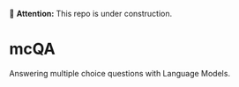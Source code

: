🚧 **Attention:** This repo is under construction. 
 
# mcQA
Answering multiple choice questions with Language Models.
